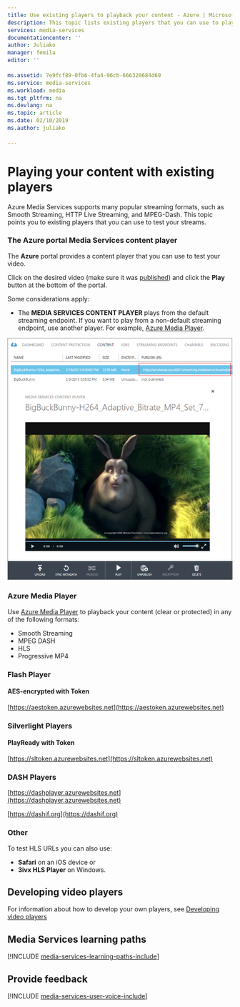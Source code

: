 ```yaml
---
title: Use existing players to playback your content - Azure | Microsoft Docs
description: This topic lists existing players that you can use to playback your content.
services: media-services
documentationcenter: ''
author: Juliako
manager: femila
editor: ''

ms.assetid: 7e9fcf89-0fb6-4fa4-96cb-666320684d69
ms.service: media-services
ms.workload: media
ms.tgt_pltfrm: na
ms.devlang: na
ms.topic: article
ms.date: 02/10/2019
ms.author: juliako

---
```

# Playing your content with existing players
Azure Media Services supports many popular streaming formats, such as Smooth Streaming, HTTP Live Streaming, and MPEG-Dash. This topic points you to existing players that you can use to test your streams.

### The Azure portal Media Services content player
The **Azure** portal provides a content player that you can use to test your video.

Click on the desired video (make sure it was [published](media-services-portal-publish.md)) and click the **Play** button at the bottom of the portal.

Some considerations apply:

* The **MEDIA SERVICES CONTENT PLAYER** plays from the default streaming endpoint. If you want to play from a non-default streaming endpoint, use another player. For example, [Azure Media Player](https://amsplayer.azurewebsites.net/azuremediaplayer.html).

![AMSPlayer][AMSPlayer]

### Azure Media Player
Use [Azure Media Player](https://amsplayer.azurewebsites.net/azuremediaplayer.html) to playback your content (clear or protected) in any of the following formats:

* Smooth Streaming
* MPEG DASH
* HLS
* Progressive MP4

### Flash Player
#### AES-encrypted with Token
[https://aestoken.azurewebsites.net](https://aestoken.azurewebsites.net)

### Silverlight Players

#### PlayReady with Token
[https://sltoken.azurewebsites.net](https://sltoken.azurewebsites.net)

### DASH Players
[https://dashplayer.azurewebsites.net](https://dashplayer.azurewebsites.net)

[https://dashif.org](https://dashif.org)

### Other
To test HLS URLs you can also use:

* **Safari** on an iOS device or
* **3ivx HLS Player** on Windows.

## Developing video players
For information about how to develop your own players, see [Developing video players](media-services-develop-video-players.md)

## Media Services learning paths
[!INCLUDE [media-services-learning-paths-include](../../../includes/media-services-learning-paths-include.md)]

## Provide feedback
[!INCLUDE [media-services-user-voice-include](../../../includes/media-services-user-voice-include.md)]

[AMSPlayer]: ./media/media-services-playback-content-with-existing-players/media-services-portal-player.png

